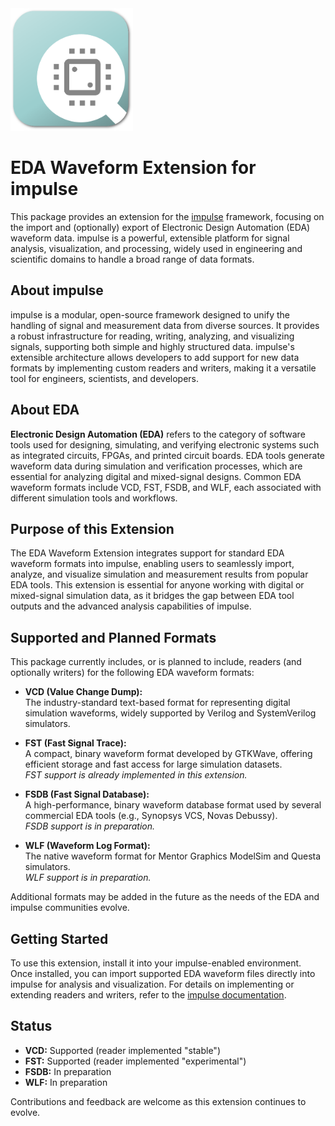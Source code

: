 <img src="images/eda-waveform.png" alt="EDA Waveform Extension Screenshot" width="196" />

# EDA Waveform Extension for impulse

This package provides an extension for the [impulse](https://www.toem.io/impulse) framework, focusing on the import and (optionally) export of Electronic Design Automation (EDA) waveform data. impulse is a powerful, extensible platform for signal analysis, visualization, and processing, widely used in engineering and scientific domains to handle a broad range of data formats.

## About impulse

impulse is a modular, open-source framework designed to unify the handling of signal and measurement data from diverse sources. It provides a robust infrastructure for reading, writing, analyzing, and visualizing signals, supporting both simple and highly structured data. impulse's extensible architecture allows developers to add support for new data formats by implementing custom readers and writers, making it a versatile tool for engineers, scientists, and developers.

## About EDA

**Electronic Design Automation (EDA)** refers to the category of software tools used for designing, simulating, and verifying electronic systems such as integrated circuits, FPGAs, and printed circuit boards. EDA tools generate waveform data during simulation and verification processes, which are essential for analyzing digital and mixed-signal designs. Common EDA waveform formats include VCD, FST, FSDB, and WLF, each associated with different simulation tools and workflows.

## Purpose of this Extension

The EDA Waveform Extension integrates support for standard EDA waveform formats into impulse, enabling users to seamlessly import, analyze, and visualize simulation and measurement results from popular EDA tools. This extension is essential for anyone working with digital or mixed-signal simulation data, as it bridges the gap between EDA tool outputs and the advanced analysis capabilities of impulse.

## Supported and Planned Formats

This package currently includes, or is planned to include, readers (and optionally writers) for the following EDA waveform formats:

- **VCD (Value Change Dump):**  
  The industry-standard text-based format for representing digital simulation waveforms, widely supported by Verilog and SystemVerilog simulators.

- **FST (Fast Signal Trace):**  
  A compact, binary waveform format developed by GTKWave, offering efficient storage and fast access for large simulation datasets.  
  _FST support is already implemented in this extension._

- **FSDB (Fast Signal Database):**  
  A high-performance, binary waveform database format used by several commercial EDA tools (e.g., Synopsys VCS, Novas Debussy).  
  _FSDB support is in preparation._

- **WLF (Waveform Log Format):**  
  The native waveform format for Mentor Graphics ModelSim and Questa simulators.  
  _WLF support is in preparation._

Additional formats may be added in the future as the needs of the EDA and impulse communities evolve.

## Getting Started

To use this extension, install it into your impulse-enabled environment. Once installed, you can import supported EDA waveform files directly into impulse for analysis and visualization. For details on implementing or extending readers and writers, refer to the [impulse documentation](https://toem.io/category/resources/).

## Status

- **VCD:** Supported (reader implemented "stable")
- **FST:** Supported (reader implemented "experimental")
- **FSDB:** In preparation
- **WLF:** In preparation

Contributions and feedback are welcome as this extension continues to evolve.

